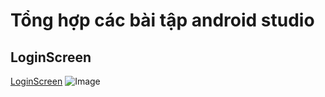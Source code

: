 # Tổng hợp các bài tập android studio




## LoginScreen
[LoginScreen](https://github.com/lthanhtung/63132783-AndroidProgramming/tree/main/LoginScreen)
![Image](https://github.com/user-attachments/assets/ac62a10c-27b1-4862-87ba-8358fc2f8073)
